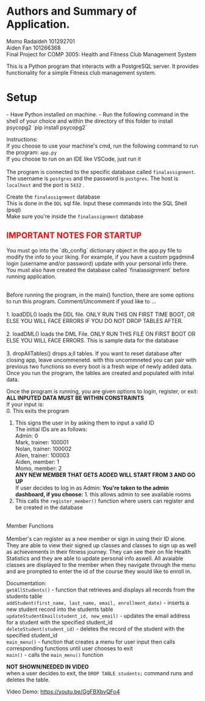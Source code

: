 <h1> Authors and Summary of Application.</h1>
Momo Radaideh 101292701<br>
Aiden Fan 101266368<br>
Final Project for COMP 3005: Health and Fitness Club Management System<br>

This is a Python program that interacts with a PostgreSQL server. It provides functionality for a simple Fitness club management system.<br>

<H1> Setup </H1>
- Have Python installed on machine.
- Run the following command in the shell of your choice and within the directory of this folder to install psycopg2
  `pip install psycopg2`

Instructions:<br>
If you choose to use your machine's cmd, run the following command to run the program: `app.py`<br>If you choose to run on an IDE like VSCode, just run it<br><br>
The program is connected to the specific database called `finalassignment`. The username is `postgres` and the password is `postgres`. The host is `localhost`  and the port is `5432` .<br>

Create the `finalassignment` database<br>
  This is done in the `DDL` sql file.<be>
  Input these commands into the SQL Shell (psql)<br>
    Make sure you're inside the `finalassignment` database<br>

<span style="color:red">
<h2> IMPORTANT  NOTES FOR STARTUP</h2>
</span>
<p> You must go into the `db_config` dictionary object in the app.py file to modify the info to your liking. For example, if you have a custom pgadmin4 login (username and/or password) update with your personal info there. You must also have created the database called `finalassignment` before running application. </p>
  <br> Before running the program, in the main() function, there are some options to run this program.  Comment/Uncomment if youd like to ...<br>
  <br> 1. loadDDL() loads the DDL file. ONLY RUN THIS ON FIRST TIME BOOT, OR ELSE YOU WILL FACE ERRORS IF YOU DO NOT DROP TABLES AFTER. <br>
  <br> 2. loadDML() loads the DML File. ONLY RUN THIS FILE ON FIRST BOOT OR ELSE YOU WILL FACE ERRORS. This is sample data for the database <br>
  <br> 3. dropAllTables() drops a;ll tables. If you want to reset database after closing app, leave uncommenetd. with this uncommneted you can pair with previous two functions so every boot is a fresh wipe of newly added     data. <br>
Once you run the program, the tables are created and populated with inital data.<br>

Once the program is running, you are given options to login, register, or exit:<br>
**ALL INPUTED DATA MUST BE WITHIN CONSTRAINTS**<br>
If your input is:<br>
0. This exits the program<br>
1. This signs the user in by asking them to input a valid ID<br>
       The initial IDs are as follows:<br>
       Admin: 0<br>
       Mark, trainer: 100001<br>
       Nolan, trainer: 100002<br>
       Allen, trainer: 100003<br>
       Aiden, member: 1<br>
       Momo, member: 2<br>
       **ANY NEW MEMBER THAT GETS ADDED WILL START FROM 3 AND GO UP**<br>
       If user decides to log in as Admin:
             **You're taken to the admin dashboard, if you choose:**
             1. this allows admin to see available rooms
3. This calls the `register_member()` function where users can register and be created in the database

<br> Member Functions <br>
<br> Member's can register as a new member or sign in using their ID alone. They are able to view their signed up classes and classes to sign up as well as achievements in their fitness journey. They can see their on file Health Statistics and they are able to update personal info aswell. All avaiable classes are displayed to the member when they navigate through the menu and are prompted to enter the id of the course they would like to enroll in. <br>

Documentation:<br>
`getAllStudents()` - function that retrieves and displays all records from the students table <br>
`addStudent(first_name, last_name, email, enrollment_date)` - inserts a new student record into the students table <br>
`updateStudentEmail(student_id, new_email)` - updates the email address for a student with the specified student_id <br>
`deleteStudent(student_id)` - deletes the record of the student with the specified student_id <br>
`main_menu()` - function that creates a menu for user input then calls corresponding functions until user chooses to exit<br>
`main()` - calls the `main_menu()` function<br>

**NOT SHOWN/NEEDED IN VIDEO**<br>
when a user decides to exit, the `DROP TABLE students;` command runs and deletes the table. <br>

Video Demo:
https://youtu.be/GgFBXbvQFo4

